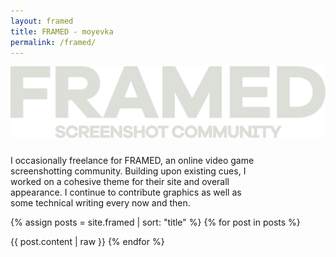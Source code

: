 ```yaml
---
layout: framed
title: FRAMED - moyevka
permalink: /framed/
---
```


<div class="container">
    <div class="container-item" style="align-items:center">
        <a href="https://framedsc.com/index.htm" target="_blank" style="width:80%">
            <img src="/assets/framed/svg/FramedLogoLarge.svg" title="visit the site!" class="glow-hover">
        </a>
    </div>
    <div class="container-item" style="align-items:center;text-align:left">
        <p class="framed fcard" style="width:80%;margin-top:18pt">I occasionally freelance for FRAMED, an online video game screenshotting community. Building upon existing cues, I worked on a cohesive theme for their site and overall appearance. I continue to contribute graphics as well as some technical writing every now and then.</p>
    </div>
</div>

{% assign posts = site.framed | sort: "title" %}
{% for post in posts %}
<!-- split -->
{{ post.content | raw }}
{% endfor %}